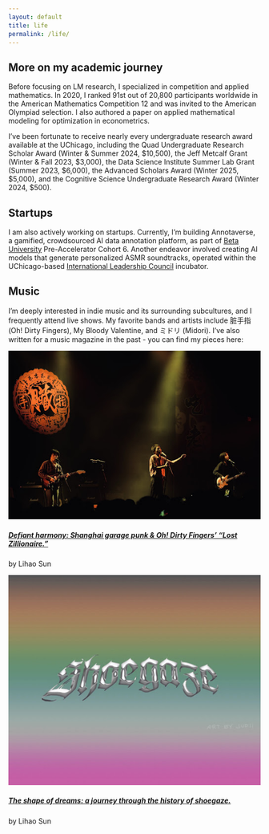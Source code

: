 ```yaml
---
layout: default
title: life
permalink: /life/
---
```

## More on my academic journey 

Before focusing on LM research, I specialized in competition and applied mathematics. In 2020, I ranked 91st out of 20,800 participants worldwide in the American Mathematics Competition 12 and was invited to the American Olympiad selection. I also authored a paper on applied mathematical modeling for optimization in econometrics. 

I’ve been fortunate to receive nearly every undergraduate research award available at the UChicago, including the Quad Undergraduate Research Scholar Award (Winter & Summer 2024, $10,500), the Jeff Metcalf Grant (Winter & Fall 2023, $3,000), the Data Science Institute Summer Lab Grant (Summer 2023, $6,000), the Advanced Scholars Award (Winter 2025, $5,000), and the Cognitive Science Undergraduate Research Award (Winter 2024, $500).

## Startups

I am also actively working on startups. Currently, I’m building Annotaverse, a gamified, crowdsourced AI data annotation platform, as part of [Beta University](https://www.betauniversity.org/) Pre-Accelerator Cohort 6. Another endeavor involved creating AI models that generate personalized ASMR soundtracks, operated within the UChicago-based [International Leadership Council](https://ilc.uchicago.edu/) incubator. 

## Music

I’m deeply interested in indie music and its surrounding subcultures, and I frequently attend live shows. My favorite bands and artists include 脏手指 (Oh! Dirty Fingers), My Bloody Valentine, and ミドリ (Midori). I’ve also written for a music magazine in the past - you can find my pieces here: 

<div class="row row-cols-1 row-cols-md-2 g-4">
  <!-- Card #1 -->
  <div class="col">
    <div class="card h-100">
      <a href="https://firebirdmagazine.com/music-you-need-to-know/defiantharmony?rq=Dirty" target="_blank" rel="noopener">
        <img src="/assets/img/dirty-fingers.jpg" class="card-img-top" alt="Defiant harmony cover">
      </a>
      <div class="card-body">
        <h5 class="card-title">
          <a href="https://firebirdmagazine.com/music-you-need-to-know/defiantharmony?rq=Dirty" target="_blank" rel="noopener">
            Defiant harmony: Shanghai garage punk &amp; Oh! Dirty Fingers’ “Lost Zillionaire.”
          </a>
        </h5>
        <p class="card-text">by Lihao Sun</p>
      </div>
    </div>
  </div>

  <!-- Card #2 -->
  <div class="col">
    <div class="card h-100">
      <a href="https://firebirdmagazine.com/music-history/shoegaze" target="_blank" rel="noopener">
        <img src="/assets/img/shoegaze.jpg" class="card-img-top" alt="Shoegaze history cover">
      </a>
      <div class="card-body">
        <h5 class="card-title">
          <a href="https://firebirdmagazine.com/music-history/shoegaze" target="_blank" rel="noopener">
            The shape of dreams: a journey through the history of shoegaze.
          </a>
        </h5>
        <p class="card-text">by Lihao Sun</p>
      </div>
    </div>
  </div>
</div>


